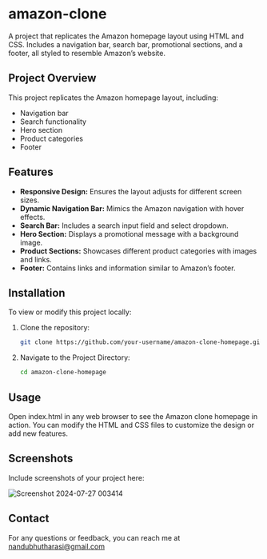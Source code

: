 # amazon-clone
A project that replicates the Amazon homepage layout using HTML and CSS. Includes a navigation bar, search bar, promotional sections, and a footer, all styled to resemble Amazon’s website.
## Project Overview

This project replicates the Amazon homepage layout, including:
- Navigation bar
- Search functionality
- Hero section
- Product categories
- Footer

## Features

- **Responsive Design:** Ensures the layout adjusts for different screen sizes.
- **Dynamic Navigation Bar:** Mimics the Amazon navigation with hover effects.
- **Search Bar:** Includes a search input field and select dropdown.
- **Hero Section:** Displays a promotional message with a background image.
- **Product Sections:** Showcases different product categories with images and links.
- **Footer:** Contains links and information similar to Amazon’s footer.

## Installation

To view or modify this project locally:

1. Clone the repository:
   ```bash
   git clone https://github.com/your-username/amazon-clone-homepage.git
2. Navigate to the Project Directory:
   ```bash
   cd amazon-clone-homepage
   
## Usage

Open index.html in any web browser to see the Amazon clone homepage in action. You can modify the HTML and CSS files to customize the design or add new features.

## Screenshots

Include screenshots of your project here:

![Screenshot 2024-07-27 003414](https://github.com/user-attachments/assets/1da08a6c-cc97-45ee-8f37-6ccdd4b12c69)


## Contact

For any questions or feedback, you can reach me at nandubhutharasi@gmail.com
